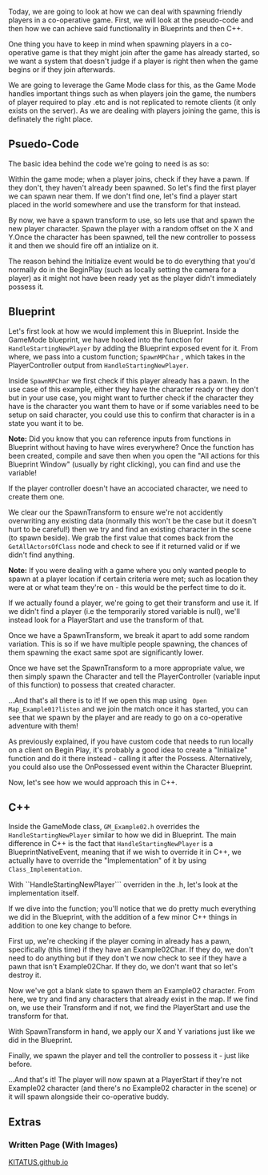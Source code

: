 Today, we are going to look at how we can deal with spawning friendly players in a co-operative game. First, we will look at the pseudo-code and then how we can achieve said functionality in Blueprints and then C++. 

One thing you have to keep in mind when spawning players in a co-operative game is that they might join after the game has already started, so we want a system that doesn't judge if a player is right then when the game begins or if they join afterwards.

We are going to leverage the Game Mode class for this, as the Game Mode handles important things such as when players join the game, the numbers of player required to play .etc and is not replicated to remote clients (it only exists on the server). As we are dealing with players joining the game, this is definately the right place.

## Psuedo-Code
The basic idea behind the code we're going to need is as so:

Within the game mode; when a player joins, check if they have a pawn. If they don't, they haven't already been spawned. So let's find the first player we can spawn near them. If we don't find one, let's find a player start placed in the world somewhere and use the transform for that instead. 

By now, we have a spawn transform to use, so lets use that and spawn the new player character. Spawn the player with a random offset on the X and Y.Once the character has been spawned, tell the new controller to possess it and then we should fire off an intialize on it.

The reason behind the Initialize event would be to do everything that you'd normally do in the BeginPlay (such as locally setting the camera for a player) as it might not have been ready yet as the player didn't immediately possess it.

## Blueprint
Let's first look at how we would implement this in Blueprint. Inside the GameMode blueprint, we have hooked into the function for  ```HandleStartingNewPlayer``` by adding the Blueprint exposed event for it. From where, we pass into a custom function;  ```SpawnMPChar``` , which takes in the PlayerController output from   ```HandleStartingNewPlayer```.

Inside  ```SpawnMPChar``` we first check if this player already has a pawn. In the use case of this example, either they have the character ready or they don't but in your use case, you might want to further check if the character they have is the character you want them to have or if some variables need to be setup on said character, you could use this to confirm that character is in a state you want it to be.

**Note:** Did you know that you can reference inputs from functions in Blueprint without having to have wires everywhere? Once the function has been created, compile and save then when you open the "All actions for this Blueprint Window" (usually by right clicking), you can find and use the variable!

If the player controller doesn't have an accociated character, we need to create them one.

We clear our the SpawnTransform to ensure we're not accidently overwriting any existing data (normally this won't be the case but it doesn't hurt to be careful!) then we try and find an existing character in the scene (to spawn beside). We grab the first value that comes back from the  ```GetAllActorsOfClass```  node and check to see if it returned valid or if we didn't find anything.

**Note:** If you were dealing with a game where you only wanted people to spawn at a player location if certain criteria were met; such as location they were at or what team they're on - this would be the perfect time to do it.

If we actually found a player, we're going to get their transform and use it. If we didn't find a player (i.e the temporarily stored variable is null), we'll instead look for a PlayerStart and use the transform of that.

Once we have a SpawnTransform, we break it apart to add some random variation. This is so if we have multiple people spawning, the chances of them spawning the exact same spot are significantly lower.

Once we have set the SpawnTransform to a more appropriate value, we then simply spawn the Character and tell the PlayerController (variable input of this function) to possess that created character.

...And that's all there is to it! If we open this map using ``` Open Map_Example01?listen``` and we join the match once it has started, you can see that we spawn by the player and are ready to go on a co-operative adventure with them!

As previously explained, if you have custom code that needs to run locally on a client on Begin Play, it's probably a good idea to create a "Initialize" function and do it there instead - calling it after the Possess. Alternatively, you could also use the OnPossessed event within the Character Blueprint.

Now, let's see how we would approach this in C++.

## C++
Inside the GameMode class, ```GM_Example02.h``` overrides the ``` HandleStartingNewPlayer ``` similar to how we did in Blueprint. The main difference in C++ is the fact that ```HandleStartingNewPlayer``` is a BlueprintNativeEvent, meaning that if we wish to override it in C++, we actually have to override the "Implementation" of it by using ```Class_Implementation```.

With ``HandleStartingNewPlayer``` overriden in the .h, let's look at the implementation itself.

If we dive into the function; you'll notice that we do pretty much everything we did in the Blueprint, with the addition of a few minor C++ things in addition to one key change to before.

First up, we're checking if the player coming in already has a pawn, specifically (this time) if they have an Example02Char. If they do, we don't need to do anything but if they don't we now check to see if they have a pawn that isn't Example02Char. If they do, we don't want that so let's destroy it.

Now we've got a blank slate to spawn them an Example02 character. From here, we try and find any characters that already exist in the map. If we find on, we use their Transform and if not, we find the PlayerStart and use the transform for that.

With SpawnTransform in hand, we apply our X and Y variations just like we did in the Blueprint.


Finally, we spawn the player and tell the controller to possess it - just like before.

...And that's it! The player will now spawn at a PlayerStart if they're not Example02 character (and there's no Example02 character in the scene) or it will spawn alongside their co-operative buddy.

## Extras

### Written Page (With Images)
[KITATUS.github.io](https://kitatus.github.io/ue4/ue5/blueprints/c++/networking/joininprogress/)
